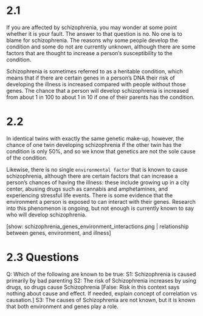 # 2.1

If you are affected by schizophrenia, you may wonder at some point whether it is
your fault. The answer to that question is no. No one is to blame for
schizophrenia. The reasons why some people develop the condition and some do not
are currently unknown, although there are some factors that are thought to
increase a person’s susceptibility to the condition.

Schizophrenia is sometimes referred to as a heritable condition, which means
that if there are certain genes in a person’s DNA their risk of developing the
illness is increased compared with people without those genes. The chance that a
person will develop schizophrenia is increased from about 1 in 100 to about 1 in
10 if one of their parents has the condition.

# 2.2

In identical twins with exactly the same genetic make-up, however, the chance of
one twin developing schizophrenia if the other twin has the condition is only
50%, and so we know that genetics are not the sole cause of the condition.

Likewise, there is no single `environmental factor` that is known to cause
schizophrenia, although there are certain factors that can increase a person’s
chances of having the illness: these include growing up in a city center,
abusing drugs such as cannabis and amphetamines, and experiencing stressful life
events. There is some evidence that the environment a person is exposed to can
interact with their genes. Research into this phenomenon is ongoing, but not
enough is currently known to say who will develop schizophrenia.

[show: schizophrenia_genes_environment_interactions.png | relationship between
genes, environment, and illness]

# 2.3 Questions

Q: Which of the following are known to be true:
S1: Schizophrenia is caused primarily by bad parenting
S2: The risk of Schizophrenia increases by using drugs, so drugs cause
Schizophrenia [False: Risk in this context says nothing about cause and effect.
If needed, explain concept of correlation vs causation.]
S3: The causes of Schizophrenia are not known, but it is known that both
environment and genes play a role.
